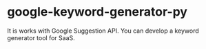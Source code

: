 # google-keyword-generator-py

It is works with Google Suggestion API.
You can develop a keyword generator tool for SaaS.
